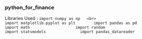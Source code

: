 ### python_for_finance

Libraries Used :
`import numpy as np   <br>                                                                                                                         
 import matplotlib.pyplot as plt       
 import pandas as pd                     
 import math                   
 import random                       
 import statsmodels              
 import pandas_datareader`
